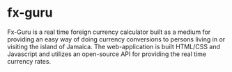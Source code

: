 # fx-guru
Fx-Guru is a real time foreign currency calculator built as a medium for providing an easy way of doing currency conversions to persons living in or visiting the island of Jamaica.
The web-application is built HTML/CSS and Javascript and utilizes an open-source API for providing the real time currency rates.
